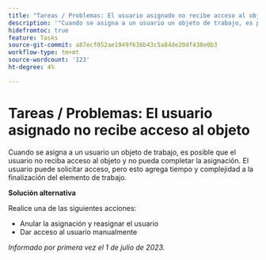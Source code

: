 ```yaml
---
title: "Tareas / Problemas: El usuario asignado no recibe acceso al objeto"
description: '"Cuando se asigna a un usuario un objeto de trabajo, es posible que el usuario no reciba acceso al objeto y no pueda completar la asignación. El usuario puede solicitar acceso, pero esto añade tiempo y complejidad a la finalización del elemento de trabajo".'
hidefromtoc: true
feature: Tasks
source-git-commit: a87ecf052ae1949f636b43c5a84de20df430e0b3
workflow-type: tm+mt
source-wordcount: '123'
ht-degree: 4%

---
```



# Tareas / Problemas: El usuario asignado no recibe acceso al objeto

Cuando se asigna a un usuario un objeto de trabajo, es posible que el usuario no reciba acceso al objeto y no pueda completar la asignación. El usuario puede solicitar acceso, pero esto agrega tiempo y complejidad a la finalización del elemento de trabajo.

**Solución alternativa**

Realice una de las siguientes acciones:

* Anular la asignación y reasignar el usuario
* Dar acceso al usuario manualmente

_Informado por primera vez el 1 de julio de 2023._
